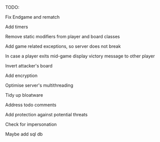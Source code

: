 TODO:

Fix Endgame and rematch

Add timers

Remove static modifiers from player and board classes

Add game related exceptions, so server does not break

In case a player exits mid-game display victory message to other player

Invert attacker's board

Add encryption

Optimise server's multithreading

Tidy up bloatware

Address todo comments

Add protection against potential threats

Check for impersonation

Maybe add sql db
